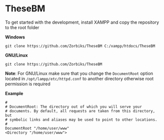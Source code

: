 # TheseBM

To get started with the development, install XAMPP and copy the repository to the root folder

**Windows**

```
git clone https://github.com/Zorbiks/TheseBM C:/xampp/htdocs/TheseBM
```

**GNU/Linux**

```
git clone https://github.com/Zorbiks/TheseBM
```

**Note**: For GNU/Linux make sure that you change the ```DocumentRoot``` option located in ```/opt/lampp/etc/httpd.conf``` to another directory otherwise root permission is required

**Example**
```
# 
# DocumentRoot: The directory out of which you will serve your
# documents. By default, all requests are taken from this directory, but
# symbolic links and aliases may be used to point to other locations.
#
DocumentRoot "/home/user/www"
<Directory "/home/user/www">
```





















